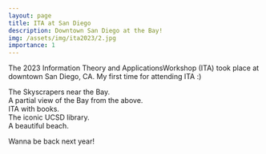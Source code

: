 ```yaml
---
layout: page
title: ITA at San Diego
description: Downtown San Diego at the Bay! 
img: /assets/img/ita2023/2.jpg
importance: 1
---
```


The 2023 Information Theory and ApplicationsWorkshop (ITA) took place at downtown San Diego, CA. My first time for attending ITA :) 



  <!--   ------------------------------------------------------------------
    title: Better Exploration with Optimistic Actor-Critic
    description: NeurIPS 2019
    authors: Kamil Ciosek, Quan Vuong, Robert Loftin and Katja Hofmann
    ------------------------------------------------------------------
 -->






<div class="row">
    <div class="col-sm mt-3 mt-md-0">
        <img class="img-fluid rounded z-depth-1" src="{{ '/assets/img/ita2023/1.JPG' | relative_url }}" alt="" title="overlook"/>
    </div>
</div>
<div class="caption">
    The Skyscrapers near the Bay. 
</div>


<div class="row">
    <div class="col-sm mt-3 mt-md-0">
        <img class="img-fluid rounded z-depth-1" src="{{ '/assets/img/ita2023/2.JPG' | relative_url }}" alt="" title="overlook"/>
    </div>
</div>
<div class="caption">
    A partial view of the Bay from the above.
</div>


<div class="row">
    <div class="col-sm mt-3 mt-md-0">
        <img class="img-fluid rounded z-depth-1" src="{{ '/assets/img/ita2023/3.JPG' | relative_url }}" alt="" title="book"/>
    </div>
</div>
<div class="caption">
    ITA with books.
</div>




<div class="row">
    <div class="col-sm mt-3 mt-md-0">
        <img class="img-fluid rounded z-depth-1" src="{{ '/assets/img/ita2023/4.jpg' | relative_url }}" alt="" title="library"/>
    </div>
</div>
<div class="caption">
    The iconic UCSD library.
</div>



<div class="row">
    <div class="col-sm mt-3 mt-md-0">
        <img class="img-fluid rounded z-depth-1" src="{{ '/assets/img/ita2023/5.jpg' | relative_url }}" alt="" title="beach"/>
    </div>
</div>
<div class="caption">
    A beautiful beach.
</div>

Wanna be back next year!


<!-- <div class="row justify-content-sm-center">
    <div class="col-sm-6 mt-3 mt-md-0">
        <img class="img-fluid rounded z-depth-1" src="{{ '/assets/img/SB_view/OldMission_SB.jpg' | relative_url }}" alt="" title="Old Mission SB"/>
    </div>
    <div class="col-sm-6 mt-3 mt-md-0">
        <img class="img-fluid rounded z-depth-1" src="{{ '/assets/img/SB_view/SB_Ocean.jpg' | relative_url }}" alt="" title="SB Ocean"/>
    </div>
</div>
<div class="caption">
    You can also have artistically styled 2/3 + 1/3 images, like these.
</div>


The code is simple.
Just wrap your images with `<div class="col-sm">` and place them inside `<div class="row">` (read more about the <a href="https://getbootstrap.com/docs/4.4/layout/grid/" target="_blank">Bootstrap Grid</a> system).
To make images responsive, add `img-fluid` class to each; for rounded corners and shadows use `rounded` and `z-depth-1` classes.
Here's the code for the last row of images above:


 -->